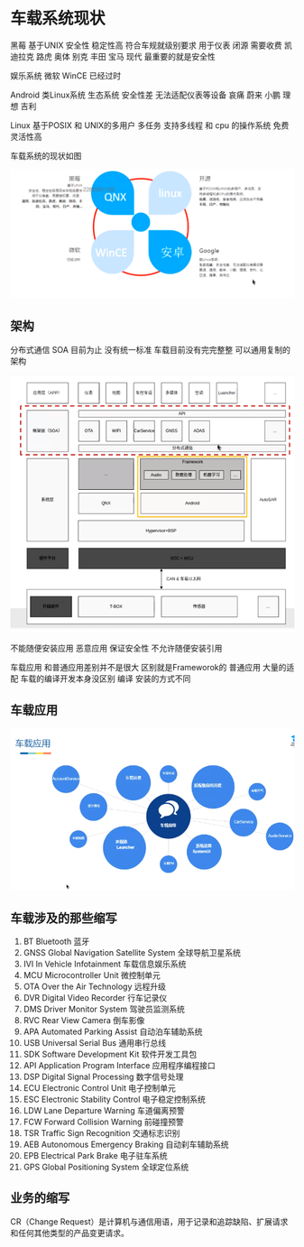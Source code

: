 # 车载系统现状

黑莓 基于UNIX 安全性 稳定性高 符合车规就级别要求 用于仪表 闭源 需要收费 凯迪拉克 路虎 奥体 别克 丰田 宝马 现代
最重要的就是安全性

娱乐系统 
微软 WinCE 已经过时

Android 类Linux系统 生态系统 安全性差  无法适配仪表等设备 哀痛 蔚来 小鹏  理想 吉利

Linux 基于POSIX 和 UNIX的多用户  多任务 支持多线程 和 cpu 的操作系统 免费 灵活性高

车载系统的现状如图

![车载图片](Image/img.png)

## 架构

分布式通信 SOA 目前为止 没有统一标准 车载目前没有完完整整 可以通用复制的架构

![车载架构](Image/img_1.png)

不能随便安装应用 恶意应用 保证安全性 不允许随便安装引用

车载应用 和普通应用差别并不是很大 
区别就是Frameworok的 
普通应用 大量的适配
车载的编译开发本身没区别 编译 安装的方式不同


## 车载应用

![车载架构](Image/img_2.png)


## 车载涉及的那些缩写

1. BT	Bluetooth	蓝牙
2. GNSS	Global Navigation Satellite System	全球导航卫星系统
3. IVI	In Vehicle Infotainment	车载信息娱乐系统
4. MCU	Microcontroller Unit	微控制单元
5. OTA	Over the Air Technology	远程升级
6. DVR	Digital Video Recorder	行车记录仪
7. DMS	Driver Monitor System	驾驶员监测系统
8. RVC	Rear View Camera	倒车影像
9. APA	Automated Parking Assist	自动泊车辅助系统
10. USB	Universal Serial Bus	通用串行总线
11. SDK	Software Development Kit	软件开发工具包
12. API	Application Program Interface	应用程序编程接口
13. DSP	Digital Signal Processing	数字信号处理
14. ECU	Electronic Control Unit	电子控制单元
15. ESC	Electronic Stability Control	电子稳定控制系统
16. LDW	Lane Departure Warning	车道偏离预警
17. FCW	Forward Collision Warning	前碰撞预警
18. TSR	Traffic Sign Recognition	交通标志识别
19. AEB	Autonomous Emergency Braking	自动刹车辅助系统
20. EPB	Electrical Park Brake	电子驻车系统
21. GPS	Global Positioning System	全球定位系统


## 业务的缩写

CR（Change Request）是计算机与通信用语，用于记录和追踪缺陷、扩展请求和任何其他类型的产品变更请求。